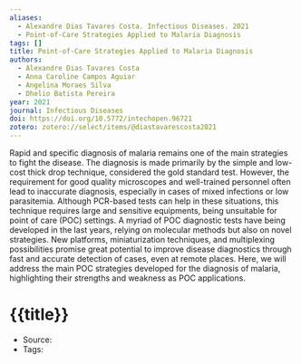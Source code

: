 ```yaml
---
aliases:
  - Alexandre Dias Tavares Costa. Infectious Diseases. 2021
  - Point-of-Care Strategies Applied to Malaria Diagnosis
tags: []
title: Point-of-Care Strategies Applied to Malaria Diagnosis
authors:
  - Alexandre Dias Tavares Costa
  - Anna Caroline Campos Aguiar
  - Angelina Moraes Silva
  - Dhelio Batista Pereira
year: 2021
journal: Infectious Diseases
doi: https://doi.org/10.5772/intechopen.96721
zotero: zotero://select/items/@diastavarescosta2021
---
```

<!-- START_ABSTRACT -->
Rapid and specific diagnosis of malaria remains one of the main strategies to fight the disease. The diagnosis is made primarily by the simple and low-cost thick drop technique, considered the gold standard test. However, the requirement for good quality microscopes and well-trained personnel often lead to inaccurate diagnosis, especially in cases of mixed infections or low parasitemia. Although PCR-based tests can help in these situations, this technique requires large and sensitive equipments, being unsuitable for point of care (POC) settings. A myriad of POC diagnostic tests have being developed in the last years, relying on molecular methods but also on novel strategies. New platforms, miniaturization techniques, and multiplexing possibilities promise great potential to improve disease diagnostics through fast and accurate detection of cases, even at remote places. Here, we will address the main POC strategies developed for the diagnosis of malaria, highlighting their strengths and weakness as POC applications.
<!-- END_ABSTRACT -->

<!-- START_TEMPLATE -->
# {{title}}

- Source:
- Tags: 
<!-- END_TEMPLATE -->